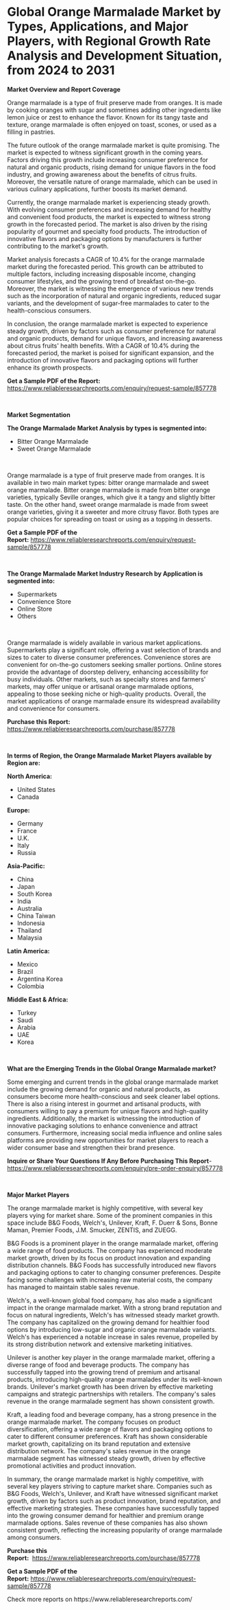 <p><h1>Global Orange Marmalade Market by Types, Applications, and Major Players, with Regional Growth Rate Analysis and Development Situation, from 2024 to 2031</h1></p><p><strong>Market Overview and Report Coverage</strong></p>
<p><p>Orange marmalade is a type of fruit preserve made from oranges. It is made by cooking oranges with sugar and sometimes adding other ingredients like lemon juice or zest to enhance the flavor. Known for its tangy taste and texture, orange marmalade is often enjoyed on toast, scones, or used as a filling in pastries.</p><p>The future outlook of the orange marmalade market is quite promising. The market is expected to witness significant growth in the coming years. Factors driving this growth include increasing consumer preference for natural and organic products, rising demand for unique flavors in the food industry, and growing awareness about the benefits of citrus fruits. Moreover, the versatile nature of orange marmalade, which can be used in various culinary applications, further boosts its market demand.</p><p>Currently, the orange marmalade market is experiencing steady growth. With evolving consumer preferences and increasing demand for healthy and convenient food products, the market is expected to witness strong growth in the forecasted period. The market is also driven by the rising popularity of gourmet and specialty food products. The introduction of innovative flavors and packaging options by manufacturers is further contributing to the market's growth.</p><p>Market analysis forecasts a CAGR of 10.4% for the orange marmalade market during the forecasted period. This growth can be attributed to multiple factors, including increasing disposable income, changing consumer lifestyles, and the growing trend of breakfast on-the-go. Moreover, the market is witnessing the emergence of various new trends such as the incorporation of natural and organic ingredients, reduced sugar variants, and the development of sugar-free marmalades to cater to the health-conscious consumers.</p><p>In conclusion, the orange marmalade market is expected to experience steady growth, driven by factors such as consumer preference for natural and organic products, demand for unique flavors, and increasing awareness about citrus fruits' health benefits. With a CAGR of 10.4% during the forecasted period, the market is poised for significant expansion, and the introduction of innovative flavors and packaging options will further enhance its growth prospects.</p></p>
<p><strong>Get a Sample PDF of the Report:</strong> <a href="https://www.reliableresearchreports.com/enquiry/request-sample/857778">https://www.reliableresearchreports.com/enquiry/request-sample/857778</a></p>
<p>&nbsp;</p>
<p><strong>Market Segmentation</strong></p>
<p><strong>The Orange Marmalade Market Analysis by types is segmented into:</strong></p>
<p><ul><li>Bitter Orange Marmalade</li><li>Sweet Orange Marmalade</li></ul></p>
<p>&nbsp;</p>
<p><p>Orange marmalade is a type of fruit preserve made from oranges. It is available in two main market types: bitter orange marmalade and sweet orange marmalade. Bitter orange marmalade is made from bitter orange varieties, typically Seville oranges, which give it a tangy and slightly bitter taste. On the other hand, sweet orange marmalade is made from sweet orange varieties, giving it a sweeter and more citrusy flavor. Both types are popular choices for spreading on toast or using as a topping in desserts.</p></p>
<p><strong>Get a Sample PDF of the Report:</strong>&nbsp;<a href="https://www.reliableresearchreports.com/enquiry/request-sample/857778">https://www.reliableresearchreports.com/enquiry/request-sample/857778</a></p>
<p>&nbsp;</p>
<p><strong>The Orange Marmalade Market Industry Research by Application is segmented into:</strong></p>
<p><ul><li>Supermarkets</li><li>Convenience Store</li><li>Online Store</li><li>Others</li></ul></p>
<p>&nbsp;</p>
<p><p>Orange marmalade is widely available in various market applications. Supermarkets play a significant role, offering a vast selection of brands and sizes to cater to diverse consumer preferences. Convenience stores are convenient for on-the-go customers seeking smaller portions. Online stores provide the advantage of doorstep delivery, enhancing accessibility for busy individuals. Other markets, such as specialty stores and farmers' markets, may offer unique or artisanal orange marmalade options, appealing to those seeking niche or high-quality products. Overall, the market applications of orange marmalade ensure its widespread availability and convenience for consumers.</p></p>
<p><strong>Purchase this Report:</strong>&nbsp; <a href="https://www.reliableresearchreports.com/purchase/857778">https://www.reliableresearchreports.com/purchase/857778</a></p>
<p>&nbsp;</p>
<p><strong>In terms of Region, the Orange Marmalade Market Players available by Region are:</strong></p>
<p>
    <p> <strong> North America: </strong>
        <ul>
            <li>United States</li>
            <li>Canada</li>
        </ul>
        </p> 
    <p> <strong> Europe: </strong>
        <ul>
            <li>Germany</li>
            <li>France</li>
            <li>U.K.</li>
            <li>Italy</li>
            <li>Russia</li>
        </ul>
        </p> 
    <p> <strong> Asia-Pacific: </strong>
        <ul>
            <li>China</li>
            <li>Japan</li>
            <li>South Korea</li>
            <li>India</li>
            <li>Australia</li>
            <li>China Taiwan</li>
            <li>Indonesia</li>
            <li>Thailand</li>
            <li>Malaysia</li>
        </ul>
        </p> 
    <p> <strong> Latin America: </strong>
        <ul>
            <li>Mexico</li>
            <li>Brazil</li>
            <li>Argentina Korea</li>
            <li>Colombia</li>
        </ul>
        </p> 
    <p> <strong> Middle East & Africa: </strong>
        <ul>
            <li>Turkey</li>
            <li>Saudi</li>
            <li>Arabia</li>
            <li>UAE</li>
            <li>Korea</li>
        </ul>
    </p>
    </p>
<p>&nbsp;</p>
<p><strong>What are the Emerging Trends in the Global Orange Marmalade market?</strong></p>
<p><p>Some emerging and current trends in the global orange marmalade market include the growing demand for organic and natural products, as consumers become more health-conscious and seek cleaner label options. There is also a rising interest in gourmet and artisanal products, with consumers willing to pay a premium for unique flavors and high-quality ingredients. Additionally, the market is witnessing the introduction of innovative packaging solutions to enhance convenience and attract consumers. Furthermore, increasing social media influence and online sales platforms are providing new opportunities for market players to reach a wider consumer base and strengthen their brand presence.</p></p>
<p><strong>Inquire or Share Your Questions If Any Before Purchasing This Report</strong>- <a href="https://www.reliableresearchreports.com/enquiry/pre-order-enquiry/857778">https://www.reliableresearchreports.com/enquiry/pre-order-enquiry/857778</a></p>
<p>&nbsp;</p>
<p><strong>Major Market Players</strong></p>
<p><p>The orange marmalade market is highly competitive, with several key players vying for market share. Some of the prominent companies in this space include B&G Foods, Welch's, Unilever, Kraft, F. Duerr & Sons, Bonne Maman, Premier Foods, J.M. Smucker, ZENTIS, and ZUEGG.</p><p>B&G Foods is a prominent player in the orange marmalade market, offering a wide range of food products. The company has experienced moderate market growth, driven by its focus on product innovation and expanding distribution channels. B&G Foods has successfully introduced new flavors and packaging options to cater to changing consumer preferences. Despite facing some challenges with increasing raw material costs, the company has managed to maintain stable sales revenue.</p><p>Welch's, a well-known global food company, has also made a significant impact in the orange marmalade market. With a strong brand reputation and focus on natural ingredients, Welch's has witnessed steady market growth. The company has capitalized on the growing demand for healthier food options by introducing low-sugar and organic orange marmalade variants. Welch's has experienced a notable increase in sales revenue, propelled by its strong distribution network and extensive marketing initiatives.</p><p>Unilever is another key player in the orange marmalade market, offering a diverse range of food and beverage products. The company has successfully tapped into the growing trend of premium and artisanal products, introducing high-quality orange marmalades under its well-known brands. Unilever's market growth has been driven by effective marketing campaigns and strategic partnerships with retailers. The company's sales revenue in the orange marmalade segment has shown consistent growth.</p><p>Kraft, a leading food and beverage company, has a strong presence in the orange marmalade market. The company focuses on product diversification, offering a wide range of flavors and packaging options to cater to different consumer preferences. Kraft has shown considerable market growth, capitalizing on its brand reputation and extensive distribution network. The company's sales revenue in the orange marmalade segment has witnessed steady growth, driven by effective promotional activities and product innovation.</p><p>In summary, the orange marmalade market is highly competitive, with several key players striving to capture market share. Companies such as B&G Foods, Welch's, Unilever, and Kraft have witnessed significant market growth, driven by factors such as product innovation, brand reputation, and effective marketing strategies. These companies have successfully tapped into the growing consumer demand for healthier and premium orange marmalade options. Sales revenue of these companies has also shown consistent growth, reflecting the increasing popularity of orange marmalade among consumers.</p></p>
<p><strong>Purchase this Report:</strong>&nbsp;&nbsp;<a href="https://www.reliableresearchreports.com/purchase/857778">https://www.reliableresearchreports.com/purchase/857778</a></p>
<p></p>
<p><strong>Get a Sample PDF of the Report:</strong>&nbsp;<a href="https://www.reliableresearchreports.com/enquiry/request-sample/857778">https://www.reliableresearchreports.com/enquiry/request-sample/857778</a></p>
<p>Check more reports on https://www.reliableresearchreports.com/</p>